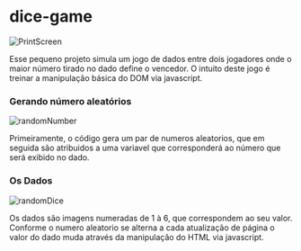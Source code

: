 # dice-game
![PrintScreen](https://i.imgur.com/t7z39Ph.png)

Esse pequeno projeto simula um jogo de dados entre dois jogadores onde o maior número tirado no dado define o vencedor. O intuito deste jogo é treinar a manipulação básica do DOM via javascript.

### Gerando número aleatórios
![randomNumber](https://i.imgur.com/hb5DrKZ.png)

Primeiramente, o código gera um par de numeros aleatorios, que em seguida são atribuidos a uma variavel que corresponderá ao número que será exibido no dado.

### Os Dados
![randomDice](https://i.imgur.com/RMnqkYX.png)

Os dados são imagens numeradas de 1 à 6, que correspondem ao seu valor. Conforme o numero aleatorio se alterna a cada atualização de página o valor do dado muda através da manipulação do HTML via javascript.
